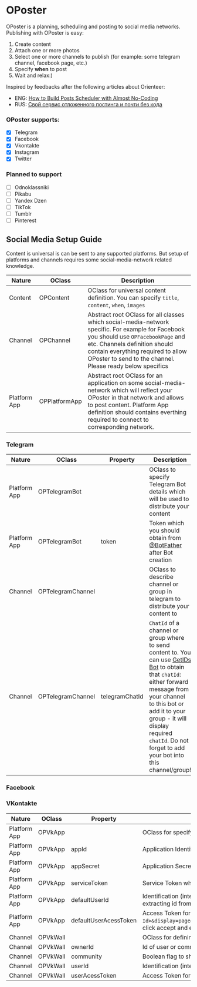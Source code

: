 # OPoster
OPoster is a planning, scheduling and posting to social media networks.
Publishing with OPoster is easy:

1. Create content
2. Attach one or more photos
3. Select one or more channels to publish (for example: some telegram channel, facebook page, etc.)
4. Specify **when** to post
5. Wait and relax:)

Inspired by feedbacks after the following articles about Orienteer:

* ENG: [How to Build Posts Scheduler with Almost No-Coding](https://medium.com/orienteer/how-to-build-posts-scheduler-with-almost-no-coding-b52068f8c23b)
* RUS: [Свой сервис отложенного постинга и почти без кода](https://habr.com/ru/company/orienteer/blog/530388/)

### OPoster supports:

- [X] Telegram
- [X] Facebook
- [X] Vkontakte
- [X] Instagram
- [X] Twitter

### Planned to support

- [ ] Odnoklassniki
- [ ] Pikabu
- [ ] Yandex Dzen
- [ ] TikTok
- [ ] Tumblr
- [ ] Pinterest

## Social Media Setup Guide

Content is universal is can be sent to any supported platforms. But setup of platforms and channels requires some social-media-network related knowledge.

|Nature |OClass    |Description|
|----------|--------|------------------------------------------------------------------------|
|Content |OPContent | OClass for universal content definition. You can specify `title`, `content`, `when`, `images`|
|Channel |OPChannel | Abstract root OClass for all classes which social-media-network specific. For example for Facebook you should use `OPFacebookPage` and etc. Channels definition should contain everything required to allow OPoster to send to the channel. Please ready below specifics|
| Platform App |OPPlatformApp | Abstract root OClass for an application on some social-media-network which will reflect your OPoster in that network and allows to post content. Platform App definition should contains everthing required to connect to corresponding network. |

### Telegram

| Nature | OClass | Property | Description |
|--------|--------|----------|-------------|
| Platform App | OPTelegramBot |   | OClass to specify Telegram Bot details which will be used to distribute your content |
| Platform App | OPTelegramBot | token | Token which you should obtain from [@BotFather](https://t.me/botfather) after Bot creation |
| Channel | OPTelegramChannel |   | OClass to describe channel or group in telegram to distribute your content to |
| Channel | OPTelegramChannel | telegramChatId  | `ChatId` of a channel or group where to send content to. You can use [GetIDs Bot](https://t.me/getidsbot) to obtain that `chatId`: either forward message from your channel to this bot or add it to your group - it will display required `chatId`. Do not forget to add your bot into this channel/group! |

### Facebook

### VKontakte

| Nature | OClass | Property | Description |
|--------|--------|----------|-------------|
| Platform App | OPVkApp |       | OClass for specifying details about Vkontakte Application which needs to be created to post with OPoster |
| Platform App | OPVkApp | appId | Application Identification which corresponds to application created in VKontakte. Please check settings page of your app |
| Platform App | OPVkApp | appSecret | Application Secret string which was defined/generated by Vkontakte for your application |
| Platform App | OPVkApp | serviceToken | Service Token which was defined/generated by Vkontakte for your application |
| Platform App | OPVkApp | defaultUserId | Identification (integer) of a user to be used by default for posting on vkontakte. You can take it on your vk user's wall by copying and extracting id from link to photos. Commonly looks like `https://vk.com/albums1234567?profile=1`: here is `1234567` is userId |
| Platform App | OPVkApp | defaultUserAcessToken | Access Token for user specified by id previously. Navigate to `https://oauth.vk.com/authorize?client_id=<You App Id>&display=page&redirect_uri=https://oauth.vk.com/blank.html&scope=offline,wall,groups,video,photos&response_type=token&v=5.52`, click accept and extract token from final page URL |
| Channel | OPVkWall |         | OClass for defining details about wall in vkontakte you are going to post on |
| Channel | OPVkWall | ownerId | Id of user or community to post to. Should be positive or null. Null means to post on wall of a specified user |
| Channel | OPVkWall | community | Boolean flag to show that `ownerId` is actually id of a group or community |
| Channel | OPVkWall | userId | Identification (integer) of a user to be used for posting on vkontakte. Overrides `defaultUserId` |
| Channel | OPVkWall | userAcessToken | Access Token for user specified by id previously. Overrides `defaultUserAccessTonen` |
